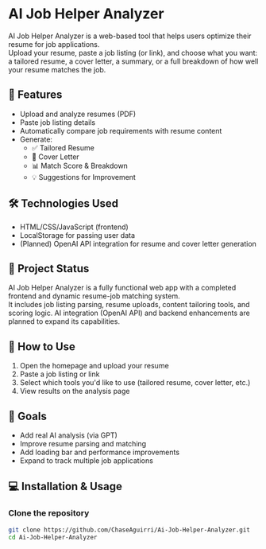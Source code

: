 # AI Job Helper Analyzer

AI Job Helper Analyzer is a web-based tool that helps users optimize their resume for job applications.  
Upload your resume, paste a job listing (or link), and choose what you want: a tailored resume, a cover letter, a summary, or a full breakdown of how well your resume matches the job.

## 🧠 Features

- Upload and analyze resumes (PDF)  
- Paste job listing details  
- Automatically compare job requirements with resume content  
- Generate:  
  - ✅ Tailored Resume  
  - 📨 Cover Letter  
  - 📊 Match Score & Breakdown  
  - 💡 Suggestions for Improvement  

## 🛠️ Technologies Used

- HTML/CSS/JavaScript (frontend)  
- LocalStorage for passing user data  
- (Planned) OpenAI API integration for resume and cover letter generation  

## 🚀 Project Status

AI Job Helper Analyzer is a fully functional web app with a completed frontend and dynamic resume-job matching system.  
It includes job listing parsing, resume uploads, content tailoring tools, and scoring logic. AI integration (OpenAI API) and backend enhancements are planned to expand its capabilities.

## 📁 How to Use

1. Open the homepage and upload your resume  
2. Paste a job listing or link  
3. Select which tools you'd like to use (tailored resume, cover letter, etc.)  
4. View results on the analysis page  

## 🎯 Goals

- Add real AI analysis (via GPT)  
- Improve resume parsing and matching  
- Add loading bar and performance improvements  
- Expand to track multiple job applications  

## 💻 Installation & Usage

### Clone the repository
```bash
git clone https://github.com/ChaseAguirri/Ai-Job-Helper-Analyzer.git
cd Ai-Job-Helper-Analyzer
